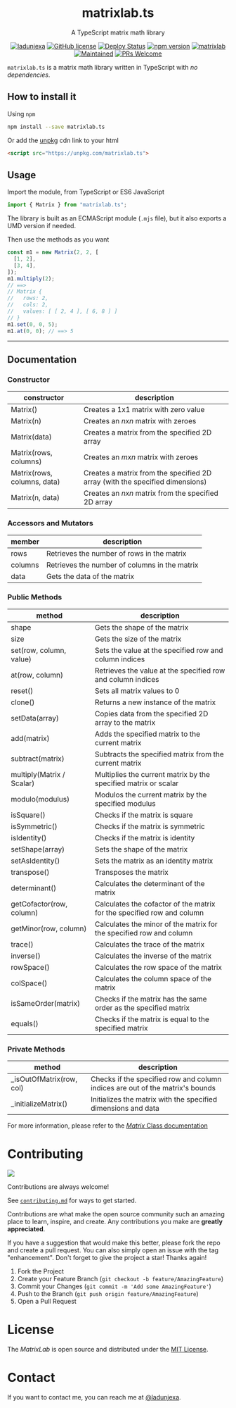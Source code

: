 <div align="center">
<h1>matrixlab.ts</h1>
<p>A TypeScript matrix math library</p>

[![ladunjexa](https://custom-icon-badges.demolab.com/badge/made%20by%20-ladunjexa-556bf2?style=flat-square&logo=github&logoColor=white&labelColor=101827)](https://github.com/ladunjexa) [![GitHub license](https://img.shields.io/badge/license-MIT-blue.svg)](https://github.com/ladunjexa/matrixlab.ts/blob/master/LICENSE) [![Deploy
  Status](https://github.com/justinmahar/react-build-status-badge/workflows/Deploy/badge.svg)](https://github.com/ladunjexa/matrixlab.ts/actions?query=workflow%3ADeploy) [![npm version](https://img.shields.io/npm/v/matrixlab.ts.svg?style=flat)](https://www.npmjs.com/package/matrixlab.ts) [![matrixlab](https://img.shields.io/static/v1?label=typescript&message=matrixlab&color=007acc&logo=typescript&link=https://www.npmjs.com/package/matrixlab.ts)](https://www.npmjs.com/package/matrixlab.ts) [![Maintained](https://img.shields.io/badge/Maintained%3F-Yes-pink.svg)](https://github.com/ladunjexa/matrixlab.ts) [![PRs Welcome](https://img.shields.io/badge/PRs-welcome-brightgreen.svg)](https://github.com/ladunjexa/matrixlab.ts/blob/master/CONTRIBUTING.md)

</div>

`matrixlab.ts` is a matrix math library written in TypeScript with _no dependencies_.

## How to install it

Using `npm`

```bash
npm install --save matrixlab.ts
```

Or add the [unpkg](https://unpkg.com/) cdn link to your html

```html
<script src="https://unpkg.com/matrixlab.ts">
```

## Usage

Import the module, from TypeScript or ES6 JavaScript

```javascript
import { Matrix } from "matrixlab.ts";
```

The library is built as an ECMAScript module (`.mjs` file), but it also exports a UMD version if needed.

Then use the methods as you want

```javascript
const m1 = new Matrix(2, 2, [
  [1, 2],
  [3, 4],
]);
m1.multiply(2);
// ==>
// Matrix {
//   rows: 2,
//   cols: 2,
//   values: [ [ 2, 4 ], [ 6, 8 ] ]
// }
m1.set(0, 0, 5);
m1.at(0, 0); // ==> 5
```

---

## Documentation

### Constructor

| constructor                 | description                                                                  |
| --------------------------- | ---------------------------------------------------------------------------- |
| Matrix()                    | Creates a 1x1 matrix with zero value                                         |
| Matrix(n)                   | Creates an _nxn_ matrix with zeroes                                          |
| Matrix(data)                | Creates a matrix from the specified 2D array                                 |
| Matrix(rows, columns)       | Creates an _mxn_ matrix with zeroes                                          |
| Matrix(rows, columns, data) | Creates a matrix from the specified 2D array (with the specified dimensions) |
| Matrix(n, data)             | Creates an _nxn_ matrix from the specified 2D array                          |

### Accessors and Mutators

| member  | description                                   |
| ------- | --------------------------------------------- |
| rows    | Retrieves the number of rows in the matrix    |
| columns | Retrieves the number of columns in the matrix |
| data    | Gets the data of the matrix                   |

### Public Methods

| method                    | description                                                            |
| ------------------------- | ---------------------------------------------------------------------- |
| shape                     | Gets the shape of the matrix                                           |
| size                      | Gets the size of the matrix                                            |
| set(row, column, value)   | Sets the value at the specified row and column indices                 |
| at(row, column)           | Retrieves the value at the specified row and column indices            |
| reset()                   | Sets all matrix values to 0                                            |
| clone()                   | Returns a new instance of the matrix                                   |
| setData(array)            | Copies data from the specified 2D array to the matrix                  |
| add(matrix)               | Adds the specified matrix to the current matrix                        |
| subtract(matrix)          | Subtracts the specified matrix from the current matrix                 |
| multiply(Matrix / Scalar) | Multiplies the current matrix by the specified matrix or scalar        |
| modulo(modulus)           | Modulos the current matrix by the specified modulus                    |
| isSquare()                | Checks if the matrix is square                                         |
| isSymmetric()             | Checks if the matrix is symmetric                                      |
| isIdentity()              | Checks if the matrix is identity                                       |
| setShape(array)           | Sets the shape of the matrix                                           |
| setAsIdentity()           | Sets the matrix as an identity matrix                                  |
| transpose()               | Transposes the matrix                                                  |
| determinant()             | Calculates the determinant of the matrix                               |
| getCofactor(row, column)  | Calculates the cofactor of the matrix for the specified row and column |
| getMinor(row, column)     | Calculates the minor of the matrix for the specified row and column    |
| trace()                   | Calculates the trace of the matrix                                     |
| inverse()                 | Calculates the inverse of the matrix                                   |
| rowSpace()                | Calculates the row space of the matrix                                 |
| colSpace()                | Calculates the column space of the matrix                              |
| isSameOrder(matrix)       | Checks if the matrix has the same order as the specified matrix        |
| equals()                  | Checks if the matrix is equal to the specified matrix                  |

### Private Methods

| method                    | description                                                                   |
| ------------------------- | ----------------------------------------------------------------------------- |
| \_isOutOfMatrix(row, col) | Checks if the specified row and column indices are out of the matrix's bounds |
| \_initializeMatrix()      | Initializes the matrix with the specified dimensions and data                 |

For more information, please refer to the [_Matrix_ Class documentation](https://ladunjexa.github.io/matrixlab.ts/Matrix.html)

# Contributing

<a href="https://github.com/ladunjexa/matrixlab.ts/graphs/contributors">
  <img src="https://contrib.rocks/image?repo=ladunjexa/matrixlab.ts" />
</a>

Contributions are always welcome!

See [`contributing.md`](https://github.com/ladunjexa/matrixlab.ts) for ways to get started.

Contributions are what make the open source community such an amazing place to learn, inspire, and create. Any contributions you make are **greatly appreciated**.

If you have a suggestion that would make this better, please fork the repo and create a pull request. You can also simply open an issue with the tag "enhancement".
Don't forget to give the project a star! Thanks again!

1. Fork the Project
2. Create your Feature Branch (`git checkout -b feature/AmazingFeature`)
3. Commit your Changes (`git commit -m 'Add some AmazingFeature'`)
4. Push to the Branch (`git push origin feature/AmazingFeature`)
5. Open a Pull Request

# License

The _MatrixLab_ is open source and distributed under the [MIT License](LICENSE).

# Contact

If you want to contact me, you can reach me at [@ladunjexa](https://t.me/ladunjexa).
